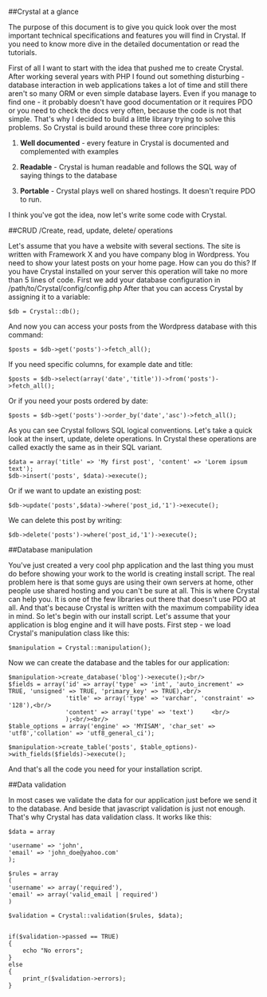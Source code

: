##Crystal at a glance 

The purpose of this document is to give you quick look over the most important technical specifications and features you will find in Crystal.
 If you need to know more dive in the detailed documentation or read the tutorials.
 
First of all I want to start with the idea that pushed me to create Crystal. After working several years with PHP I found out
something disturbing - database interaction in web applications takes a lot of time and still there aren't so many ORM 
or even simple database layers. Even if you manage to find one - it probably doesn't have good documentation or it requires
PDO or you need to check the docs very often, because the code is not that simple. That's why I decided to build a little
library trying to solve this problems. 
So Crystal is build around these three core principles: 


1. **Well documented** -  every feature in Crystal is documented and complemented with examples 


2. **Readable** - Crystal is human readable and follows the SQL way of saying things to the database 


3. **Portable** - Crystal plays well on shared hostings. It doesn't require PDO to run. 


I think you've got the idea, now let's write some code with Crystal.

##CRUD /Create, read, update, delete/ operations

Let's assume that you have a website with several sections. The site is written with Framework X and you have company blog in Wordpress. You need to show your latest posts on your home page. How can you do this? If you have Crystal installed on your server this operation will take no more than 5 lines of code. 
First we add your database configuration in /path/to/Crystal/config/config.php
After that you can access Crystal by assigning it to a variable:

	$db = Crystal::db();

And now you can access your posts from the Wordpress database with this command:

	$posts = $db->get('posts')->fetch_all();

If you need specific columns, for example date and title:

	$posts = $db->select(array('date','title'))->from('posts')->fetch_all();

Or if you need your posts ordered by date:

	$posts = $db->get('posts')->order_by('date','asc')->fetch_all();

As you can see Crystal follows SQL logical conventions. Let's take a quick look at the insert, update, delete operations. 
In Crystal these operations are called exactly the same as in their SQL variant.

	$data = array('title' => 'My first post', 'content' => 'Lorem ipsum text');
	$db->insert('posts', $data)->execute();
	
Or if we want to update an existing post:

	$db->update('posts',$data)->where('post_id,'1')->execute();
	
We can delete this post by writing:
	
	$db->delete('posts')->where('post_id,'1')->execute();



##Database manipulation

You've just created a very cool php application and the last thing you must do before showing your work to the world is 
creating install script. The real problem here is that some guys are using their own servers at home, other people use 
shared hosting and you can't be sure at all. This is where Crystal can help you. It is one of the few libraries out 
there that doesn't use PDO at all. And that's because Crystal is written with the maximum compability idea in mind. 
So let's begin with our install script. Let's assume that your application is blog engine and it will have posts. 
First step - we load Crystal's manipulation class like this:

	$manipulation = Crystal::manipulation();



Now we can create the database and the tables for our application:

	$manipulation->create_database('blog')->execute();<br/>
	$fields = array('id' => array('type' => 'int', 'auto_increment' => TRUE, 'unsigned' => TRUE, 'primary_key' => TRUE),<br/>
	                'title' => array('type' => 'varchar', 'constraint' => '128'),<br/>
	                'content' => array('type' => 'text')     <br/>
	                );<br/><br/>
	$table_options = array('engine' => 'MYISAM', 'char_set' => 'utf8','collation' => 'utf8_general_ci');
  
	$manipulation->create_table('posts', $table_options)->with_fields($fields)->execute();	


And that's all the code you need for your installation script.

##Data validation

In most cases we validate the data for our application just before we send it to the database.
 And beside that javascript validation is just not enough. That's why Crystal has data validation class.
  It works like this:



	$data = array

	'username' => 'john',
	'email' => 'john_doe@yahoo.com'
	);
	
	$rules = array
	(
	'username' => array('required'),
	'email' => array('valid_email | required')
	)
	
	$validation = Crystal::validation($rules, $data);
	
	
	if($validation->passed == TRUE)
	{
	    echo "No errors";
	}
	else
	{
	    print_r($validation->errors);
	}
